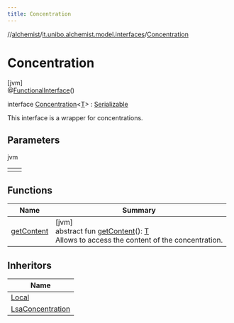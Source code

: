 ```yaml
---
title: Concentration
---
```

//[alchemist](../../../index.html)/[it.unibo.alchemist.model.interfaces](../index.html)/[Concentration](index.html)



# Concentration



[jvm]\
@[FunctionalInterface](https://docs.oracle.com/javase/8/docs/api/java/lang/FunctionalInterface.html)()



interface [Concentration](index.html)<[T](index.html)> : [Serializable](https://docs.oracle.com/javase/8/docs/api/java/io/Serializable.html)

This interface is a wrapper for concentrations.



## Parameters


jvm

| | |
|---|---|
| <T> |  |



## Functions


| Name | Summary |
|---|---|
| [getContent](get-content.html) | [jvm]<br>abstract fun [getContent](get-content.html)(): [T](../../it.unibo.alchemist.boundary.interfaces/-output-monitor/index.html)<br>Allows to access the content of the concentration. |


## Inheritors


| Name |
|---|
| [Local](../../it.unibo.alchemist.model.implementations.concentrations/-local/index.html) |
| [LsaConcentration](../../it.unibo.alchemist.model.implementations.concentrations/-lsa-concentration/index.html) |

